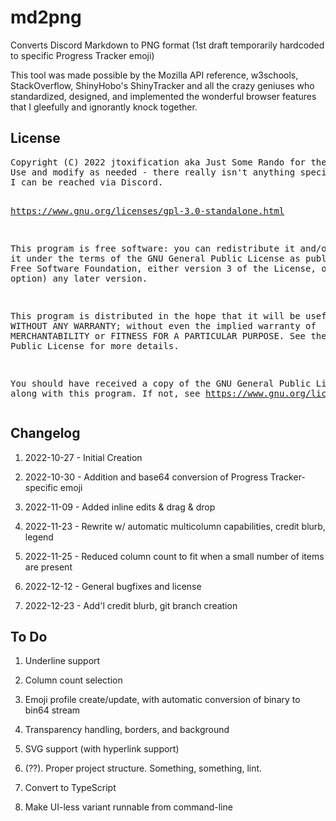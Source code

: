 <h1>md2png</h1>
<p>
  Converts Discord Markdown to PNG format (1st draft temporarily hardcoded to specific Progress Tracker emoji)
</p>
<p>
 This tool was made possible by the Mozilla API reference, w3schools, StackOverflow, ShinyHobo's ShinyTracker
 and all the crazy geniuses who standardized, designed, and implemented the wonderful browser features that I gleefully and ignorantly knock together.
</p>
<h2>License</h2>
<pre>
Copyright (C) 2022 jtoxification aka Just Some Rando for the r/StarCitizen news team and the Star Citizen Community.
Use and modify as needed - there really isn't anything special here; it just gets the job done.
I can be reached via Discord.

https://www.gnu.org/licenses/gpl-3.0-standalone.html

This program is free software: you can redistribute it and/or modify
it under the terms of the GNU General Public License as published by
the Free Software Foundation, either version 3 of the License, or
(at your option) any later version.

This program is distributed in the hope that it will be useful,
but WITHOUT ANY WARRANTY; without even the implied warranty of
MERCHANTABILITY or FITNESS FOR A PARTICULAR PURPOSE.  See the
GNU General Public License for more details.

You should have received a copy of the GNU General Public License
along with this program.  If not, see <https://www.gnu.org/licenses/>.</pre>
<h2>Changelog</h2>

1. 2022-10-27 - Initial Creation
 
2. 2022-10-30 - Addition and base64 conversion of Progress Tracker-specific emoji

3. 2022-11-09 - Added inline edits & drag & drop

4. 2022-11-23 - Rewrite w/ automatic multicolumn capabilities, credit blurb, legend

5. 2022-11-25 - Reduced column count to fit when a small number of items are present

6. 2022-12-12 - General bugfixes and license

7. 2022-12-23 - Add'l credit blurb, git branch creation

<h2>To Do</h2>

1. Underline support

2. Column count selection

3. Emoji profile create/update, with automatic conversion of binary to bin64 stream

4. Transparency handling, borders, and background

5. SVG support (with hyperlink support)

6. (??). Proper project structure. Something, something, lint.

7. Convert to TypeScript

8. Make UI-less variant runnable from command-line
